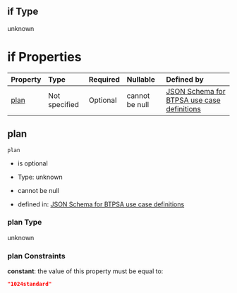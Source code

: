 ## if Type

unknown

# if Properties

| Property      | Type          | Required | Nullable       | Defined by                                                                                                                                                                                                                                  |
| :------------ | :------------ | :------- | :------------- | :------------------------------------------------------------------------------------------------------------------------------------------------------------------------------------------------------------------------------------------ |
| [plan](#plan) | Not specified | Optional | cannot be null | [JSON Schema for BTPSA use case definitions](btpsa-usecase-properties-services-items-allof-1-then-allof-38-then-allof-1-if-properties-plan.md "undefined#/properties/services/items/allOf/1/then/allOf/38/then/allOf/1/if/properties/plan") |

## plan



`plan`

*   is optional

*   Type: unknown

*   cannot be null

*   defined in: [JSON Schema for BTPSA use case definitions](btpsa-usecase-properties-services-items-allof-1-then-allof-38-then-allof-1-if-properties-plan.md "undefined#/properties/services/items/allOf/1/then/allOf/38/then/allOf/1/if/properties/plan")

### plan Type

unknown

### plan Constraints

**constant**: the value of this property must be equal to:

```json
"1024standard"
```
